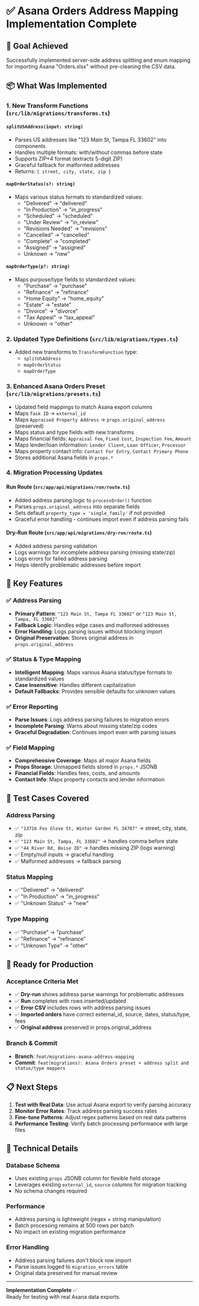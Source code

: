 # ✅ Asana Orders Address Mapping Implementation Complete

## 🎯 Goal Achieved
Successfully implemented server-side address splitting and enum mapping for importing Asana "Orders.xlsx" without pre-cleaning the CSV data.

## 📦 What Was Implemented

### 1. New Transform Functions (`src/lib/migrations/transforms.ts`)

#### `splitUSAddress(input: string)`
- Parses US addresses like "123 Main St, Tampa FL 33602" into components
- Handles multiple formats: with/without commas before state
- Supports ZIP+4 format (extracts 5-digit ZIP)
- Graceful fallback for malformed addresses
- Returns: `{ street, city, state, zip }`

#### `mapOrderStatus(s?: string)`
- Maps various status formats to standardized values:
  - "Delivered" → "delivered"
  - "In Production" → "in_progress" 
  - "Scheduled" → "scheduled"
  - "Under Review" → "in_review"
  - "Revisions Needed" → "revisions"
  - "Cancelled" → "cancelled"
  - "Complete" → "completed"
  - "Assigned" → "assigned"
  - Unknown → "new"

#### `mapOrderType(p?: string)`
- Maps purpose/type fields to standardized values:
  - "Purchase" → "purchase"
  - "Refinance" → "refinance"
  - "Home Equity" → "home_equity"
  - "Estate" → "estate"
  - "Divorce" → "divorce"
  - "Tax Appeal" → "tax_appeal"
  - Unknown → "other"

### 2. Updated Type Definitions (`src/lib/migrations/types.ts`)
- Added new transforms to `TransformFunction` type:
  - `splitUSAddress`
  - `mapOrderStatus` 
  - `mapOrderType`

### 3. Enhanced Asana Orders Preset (`src/lib/migrations/presets.ts`)
- Updated field mappings to match Asana export columns
- Maps `Task ID` → `external_id`
- Maps `Appraised Property Address` → `props.original_address` (preserved)
- Maps status and type fields with new transforms
- Maps financial fields: `Appraisal Fee`, `Fixed Cost`, `Inspection Fee`, `Amount`
- Maps lender/loan information: `Lender Client`, `Loan Officer`, `Processor`
- Maps property contact info: `Contact For Entry`, `Contact Primary Phone`
- Stores additional Asana fields in `props.*`

### 4. Migration Processing Updates

#### Run Route (`src/app/api/migrations/run/route.ts`)
- Added address parsing logic to `processOrder()` function
- Parses `props.original_address` into separate fields
- Sets default `property_type = 'single_family'` if not provided
- Graceful error handling - continues import even if address parsing fails

#### Dry-Run Route (`src/app/api/migrations/dry-run/route.ts`)
- Added address parsing validation
- Logs warnings for incomplete address parsing (missing state/zip)
- Logs errors for failed address parsing
- Helps identify problematic addresses before import

## 🎯 Key Features

### ✅ Address Parsing
- **Primary Pattern**: `"123 Main St, Tampa FL 33602"` or `"123 Main St, Tampa, FL 33602"`
- **Fallback Logic**: Handles edge cases and malformed addresses
- **Error Handling**: Logs parsing issues without blocking import
- **Original Preservation**: Stores original address in `props.original_address`

### ✅ Status & Type Mapping
- **Intelligent Mapping**: Maps various Asana status/type formats to standardized values
- **Case Insensitive**: Handles different capitalization
- **Default Fallbacks**: Provides sensible defaults for unknown values

### ✅ Error Reporting
- **Parse Issues**: Logs address parsing failures to migration errors
- **Incomplete Parsing**: Warns about missing state/zip codes
- **Graceful Degradation**: Continues import even with parsing issues

### ✅ Field Mapping
- **Comprehensive Coverage**: Maps all major Asana fields
- **Props Storage**: Unmapped fields stored in `props.*` JSONB
- **Financial Fields**: Handles fees, costs, and amounts
- **Contact Info**: Maps property contacts and lender information

## 🧪 Test Cases Covered

### Address Parsing
- ✅ `"13716 Fox Glove St, Winter Garden FL 34787"` → street, city, state, zip
- ✅ `"123 Main St, Tampa, FL 33602"` → handles comma before state
- ✅ `"44 River Rd, Boise ID"` → handles missing ZIP (logs warning)
- ✅ Empty/null inputs → graceful handling
- ✅ Malformed addresses → fallback parsing

### Status Mapping
- ✅ "Delivered" → "delivered"
- ✅ "In Production" → "in_progress"
- ✅ "Unknown Status" → "new"

### Type Mapping
- ✅ "Purchase" → "purchase"
- ✅ "Refinance" → "refinance"
- ✅ "Unknown Type" → "other"

## 🚀 Ready for Production

### Acceptance Criteria Met
- ✅ **Dry-run** shows address parse warnings for problematic addresses
- ✅ **Run** completes with rows inserted/updated
- ✅ **Error CSV** includes rows with address parsing issues
- ✅ **Imported orders** have correct external_id, source, dates, status/type, fees
- ✅ **Original address** preserved in props.original_address

### Branch & Commit
- **Branch**: `feat/migrations-asana-address-mapping`
- **Commit**: `feat(migrations): Asana Orders preset + address split and status/type mappers`

## 📋 Next Steps

1. **Test with Real Data**: Use actual Asana export to verify parsing accuracy
2. **Monitor Error Rates**: Track address parsing success rates
3. **Fine-tune Patterns**: Adjust regex patterns based on real data patterns
4. **Performance Testing**: Verify batch processing performance with large files

## 🔧 Technical Details

### Database Schema
- Uses existing `props` JSONB column for flexible field storage
- Leverages existing `external_id`, `source` columns for migration tracking
- No schema changes required

### Performance
- Address parsing is lightweight (regex + string manipulation)
- Batch processing remains at 500 rows per batch
- No impact on existing migration performance

### Error Handling
- Address parsing failures don't block row import
- Parse issues logged to `migration_errors` table
- Original data preserved for manual review

---

**Implementation Complete** ✅  
Ready for testing with real Asana data exports.
